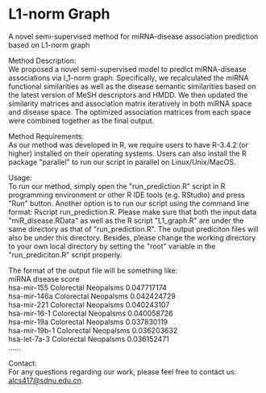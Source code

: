 # L1-norm Graph
A novel semi-supervised method for miRNA-disease association prediction based on L1-norm graph

Method Description:  
We proposed a novel semi-supervised model to predict miRNA-disease associations via l_1-norm graph. Specifically, we recalculated the miRNA functional similarities as well as the disease semantic similarities based on the latest version of MeSH descriptors and HMDD. We then updated the similarity matrices and association matrix iteratively in both miRNA space and disease space. The optimized association matrices from each space were combined together as the final output.

Method Requirements:  
As our method was developed in R, we require users to have R-3.4.2 (or higher) installed on their operating systems. Users can also install the R package "parallel" to run our script in parallel on Linux/Unix/MacOS.

Usage:  
To run our method, simply open the "run_prediction.R" script in R programming environment or other R IDE tools (e.g. RStudio) and press "Run" button. Another option is to run our script using the command line format: Rscript run_prediction.R. Please make sure that both the input data "miR_disease.RData" as well as the R script "L1_graph.R" are under the same directory as that of "run_prediction.R". The output prediciton files will also be under this directory. Besides, please change the working directory to your own local directory by setting the "root" variable in the "run_prediciton.R" script properly. 

The format of the output file will be something like:  
miRNA disease	score  
hsa-mir-155	Colorectal Neopalsms	0.047717174  
hsa-mir-146a	Colorectal Neopalsms	0.042424729  
hsa-mir-221	Colorectal Neopalsms	0.040243107  
hsa-mir-16-1	Colorectal Neopalsms	0.040058726  
hsa-mir-19a	Colorectal Neopalsms	0.037830119  
hsa-mir-19b-1	Colorectal Neopalsms	0.036203632  
hsa-let-7a-3	Colorectal Neopalsms	0.036152471  
......

Contact:   
For any questions regarding our work, please feel free to contact us: alcs417@sdnu.edu.cn. 
